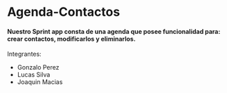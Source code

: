 # Agenda-Contactos
#### Nuestro Sprint app consta de una agenda que posee funcionalidad para: crear contactos, modificarlos y eliminarlos.

Integrantes:
* Gonzalo Perez
* Lucas Silva
* Joaquin Macias
